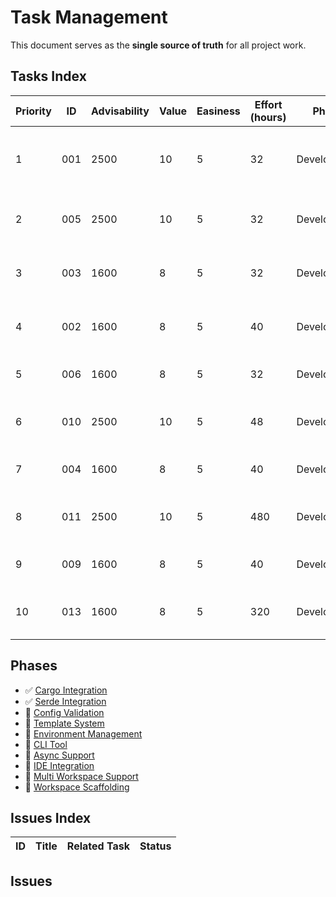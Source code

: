 # Task Management

This document serves as the **single source of truth** for all project work.

## Tasks Index

| Priority | ID  | Advisability | Value | Easiness | Effort (hours) | Phase | Status | Task | Description |
|----------|-----|--------------|-------|----------|----------------|-------|--------|------|-------------|
| 1 | 001 | 2500 | 10 | 5 | 32 | Development | ✅ (Completed) | [Cargo Integration](completed/001_cargo_integration.md) | Auto-detect Cargo workspaces, eliminate manual setup |
| 2 | 005 | 2500 | 10 | 5 | 32 | Development | ✅ (Completed) | [Serde Integration](completed/005_serde_integration.md) | First-class serde support for configuration management |
| 3 | 003 | 1600 | 8 | 5 | 32 | Development | 🔄 (Planned) | [Config Validation](003_config_validation.md) | Schema-based config validation, prevent runtime errors |
| 4 | 002 | 1600 | 8 | 5 | 40 | Development | 🔄 (Planned) | [Template System](002_template_system.md) | Project scaffolding with built-in templates |
| 5 | 006 | 1600 | 8 | 5 | 32 | Development | 🔄 (Planned) | [Environment Management](006_environment_management.md) | Dev/staging/prod configuration support |
| 6 | 010 | 2500 | 10 | 5 | 48 | Development | 🔄 (Planned) | [CLI Tool](010_cli_tool.md) | Comprehensive CLI tool for visibility and adoption |
| 7 | 004 | 1600 | 8 | 5 | 40 | Development | 🔄 (Planned) | [Async Support](004_async_support.md) | Tokio integration, async file operations |
| 8 | 011 | 2500 | 10 | 5 | 480 | Development | 🔄 (Planned) | [IDE Integration](011_ide_integration.md) | VS Code extension, IntelliJ plugin, rust-analyzer |
| 9 | 009 | 1600 | 8 | 5 | 40 | Development | 🔄 (Planned) | [Multi Workspace Support](009_multi_workspace_support.md) | Enterprise monorepo management |
| 10 | 013 | 1600 | 8 | 5 | 320 | Development | 🔄 (Planned) | [Workspace Scaffolding](013_workspace_scaffolding.md) | Advanced template system with interactive wizards |

## Phases

*   ✅ [Cargo Integration](completed/001_cargo_integration.md)
*   ✅ [Serde Integration](completed/005_serde_integration.md)
*   🔄 [Config Validation](003_config_validation.md)
*   🔄 [Template System](002_template_system.md)
*   🔄 [Environment Management](006_environment_management.md)
*   🔄 [CLI Tool](010_cli_tool.md)
*   🔄 [Async Support](004_async_support.md)
*   🔄 [IDE Integration](011_ide_integration.md)
*   🔄 [Multi Workspace Support](009_multi_workspace_support.md)
*   🔄 [Workspace Scaffolding](013_workspace_scaffolding.md)

## Issues Index

| ID | Title | Related Task | Status |
|----|-------|--------------|--------|

## Issues